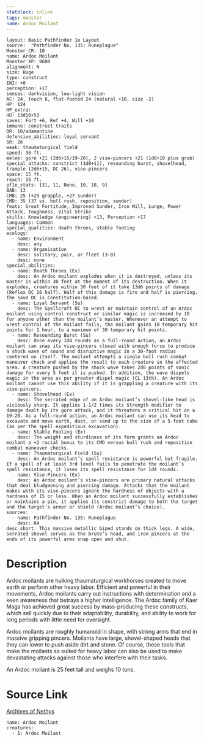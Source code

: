 ```yaml
---
statblock: inline
tags: monster
name: Ardoc Moilant
---
```

```statblock
layout: Basic Pathfinder 1e Layout
source:  "Pathfinder No. 135: Runeplague"
Monster_CR: 10
name: Ardoc Moilant
Monster_XP: 9600
alignment: N
size: Huge
type: construct
INI: +0
perception: +17
senses: darkvision, low-light vision
AC: 24, touch 8, flat-footed 24 (natural +16, size -2)
HP: 124
HP_extra: 
HD: 13d10+53
saves: Fort +6, Ref +4, Will +10
immune: construct traits
DR: 10/adamantine
defensive_abilities: loyal servant
SR: 26
weak: thaumaturgical field
speed: 30 ft.
melee: gore +21 (2d6+15/19-20), 2 vise-pincers +21 (1d8+10 plus grab)
special_attacks: constrict (1d8+11), resounding burst, shovelhead, trample (2d6+15, DC 26), vise-pincers
space: 15 ft.
reach: 15 ft.
pf1e_stats: [31, 11, None, 10, 18, 9]
BAB: 13
CMB: 25 (+29 grapple, +27 sunder)
CMD: 35 (37 vs. bull rush, reposition, sunder)
feats: Great Fortitude, Improved Sunder, Iron Will, Lunge, Power Attack, Toughness, Vital Strike
skills: Knowledge (engineering) +13, Perception +17
languages: Common
special_qualities: death throes, stable footing
ecology:
  - name: Environment
    desc: any
  - name: Organisation
    desc: solitary, pair, or fleet (3-8)
    desc: none
special_abilities:
  - name: Death Throes (Ex)
    desc: An Ardoc moilant explodes when it is destroyed, unless its master is within 30 feet at the moment of its destruction. When it explodes, creatures within 30 feet of it take 13d6 points of damage (Reflex DC 16 half). Half of this damage is fire and half is piercing. The save DC is Constitution-based.
  - name: Loyal Servant (Su)
    desc: The Spellcraft DC to wrest or maintain control of an Ardoc moilant using control construct or similar magic is increased by 10 for anyone other than the moilant’s master. Whenever an attempt to wrest control of the moilant fails, the moilant gains 10 temporary hit points for 1 hour, to a maximum of 30 temporary hit points.
  - name: Resounding Burst (Su)
    desc: Once every 1d4 rounds as a full-round action, an Ardoc moilant can snap its vise-pincers closed with enough force to produce a shock wave of sound and disruptive magic in a 30-foot radius centered on itself. The moilant attempts a single bull rush combat maneuver check and applies the result to each creature in the affected area. A creature pushed by the shock wave takes 2d6 points of sonic damage for every 5 feet it is pushed. In addition, the wave dispels magic in the area as per greater dispel magic (CL 13th). An Ardoc moilant cannot use this ability if it is grappling a creature with its vise-pincers.
  - name: Shovelhead (Ex)
    desc: The serrated edge of an Ardoc moilant’s shovel-like head is viciously sharp. It applies 1-1/2 times its Strength modifier to damage dealt by its gore attack, and it threatens a critical hit on a 19-20. As a full-round action, an Ardoc moilant can use its head to excavate and move earth, dust, or sand up to the size of a 5-foot cube (as per the spell expeditious excavation).
  - name: Stable Footing (Ex)
    desc: The weight and sturdiness of its form grants an Ardoc moilant a +2 racial bonus to its CMD versus bull rush and reposition combat maneuver checks.
  - name: Thaumaturgical Field (Su)
    desc: An Ardoc moilant’s spell resistance is powerful but fragile. If a spell of at least 3rd level fails to penetrate the moilant’s spell resistance, it loses its spell resistance for 1d4 rounds.
  - name: Vise-Pincers (Ex)
    desc: An Ardoc moilant’s vise-pincers are primary natural attacks that deal bludgeoning and piercing damage. Attacks that the moilant makes with its vise-pincers ignore the hardness of objects with a hardness of 15 or less. When an Ardoc moilant successfully establishes or maintains a pin, it applies its constrict damage to both the target and the target’s armor or shield (Ardoc moilant’s choice).
sources:
  - name: Pathfinder No. 135: Runeplague
    desc: 84
desc_short: This massive metallic biped stands on thick legs. A wide, serrated shovel serves as the brute’s head, and iron pincers at the ends of its powerful arms snap open and shut.
```
# Description
Ardoc moilants are hulking thaumaturgical workhorses created to move earth or perform other heavy labor. Efficient and powerful in their movements, Ardoc moilants carry out instructions with determination and a keen awareness that betrays a higher intelligence. The Ardoc family of Kaer Maga has achieved great success by mass-producing these constructs, which sell quickly due to their adaptability, durability, and ability to work for long periods with little need for oversight.

 Ardoc moilants are roughly humanoid in shape, with strong arms that end in massive gripping pincers. Moilants have large, shovel-shaped heads that they can lower to push aside dirt and stone. Of course, these tools that make the moilants so suited for heavy labor can also be used to make devastating attacks against those who interfere with their tasks.

 An Ardoc moilant is 25 feet tall and weighs 10 tons.
# Source Link
[Archives of Nethys](https://aonprd.com/MonsterDisplay.aspx?ItemName=Ardoc%20Moilant)
```encounter-table
name: Ardoc Moilant
creatures:
  - 1: Ardoc Moilant
```
